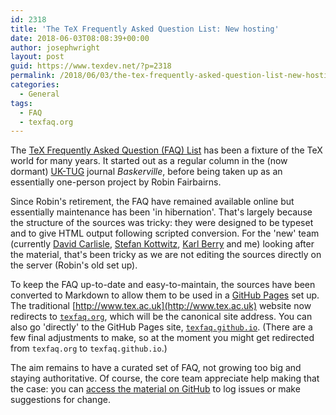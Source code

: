 ```yaml
---
id: 2318
title: 'The TeX Frequently Asked Question List: New hosting'
date: 2018-06-03T08:08:39+00:00
author: josephwright
layout: post
guid: https://www.texdev.net/?p=2318
permalink: /2018/06/03/the-tex-frequently-asked-question-list-new-hosting/
categories:
  - General
tags:
  - FAQ
  - texfaq.org
---
```

The [TeX Frequently Asked Question (FAQ) List](http://texfaq.org) has been a fixture of the TeX world for many years. It started out as a regular column in the (now dormant) [UK-TUG](http://uk.tug.org) journal _Baskerville_, before being taken up as an essentially one-person project by Robin Fairbairns.

Since Robin's retirement, the FAQ have remained available online but essentially maintenance has been 'in hibernation'. That's largely because the structure of the sources was tricky: they were designed to be typeset and to give HTML output following scripted conversion. For the 'new' team (currently [David Carlisle](https://tex.stackexchange.com/users/1090/david-carlisle), [Stefan Kottwitz](http://texblog.net/), [Karl Berry](https://tex.stackexchange.com/users/63279/karl-berry) and me) looking after the material, that's been tricky as we are not editing the sources directly on the server (Robin's old set up).

To keep the FAQ up-to-date and easy-to-maintain, the sources have been converted to Markdown to allow them to be used in a [GitHub Pages](https://pages.github.com/) set up. The traditional [http://www.tex.ac.uk](http://www.tex.ac.uk) website now redirects to [`texfaq.org`](http://texfaq.org), which will be the canonical site address. You can also go 'directly' to the GitHub Pages site, [`texfaq.github.io`](https://texfaq.github.io). (There are a few final adjustments to make, so at the moment you might get redirected from `texfaq.org` to `texfaq.github.io`.)

The aim remains to have a curated set of FAQ, not growing too big and staying authoritative. Of course, the core team appreciate help making that the case: you can [access the material on GitHub](https://github.com/texfaq/texfaq.github.io) to log issues or make suggestions for change.
